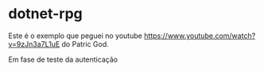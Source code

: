 # dotnet-rpg
Este é o exemplo que peguei no youtube https://www.youtube.com/watch?v=9zJn3a7L1uE
do Patric God.

Em fase de teste da autenticação
